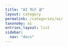 ```yaml
---
title: "AI 최근 글"
layout: category
permalink: /categories/ai/
taxonomy: ai
entries_layout: list
sidebar:
  nav: "docs"
---
```

